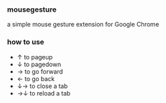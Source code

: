 ### mousegesture

a simple mouse gesture extension for Google Chrome

### how to use
- ↑ to pageup
- ↓ to pagedown
- → to go forward
- ← to go back
- ↓→ to close a tab
- →↓ to reload a tab
